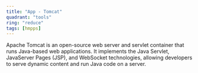 ```yaml
---
title: "App - Tomcat"
quadrant: "tools"
ring: "reduce"
tags: [hmpps]
---
```


Apache Tomcat is an open-source web server and servlet container that runs Java-based web applications. It implements the Java Servlet, JavaServer Pages (JSP), and WebSocket technologies, allowing developers to serve dynamic content and run Java code on a server.
